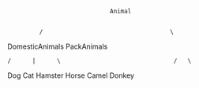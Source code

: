                                  Animal

           
             /                                    \

             
   DomesticAnimals                                   PackAnimals

   
    /      |      \                                /   \
  Dog    Cat    Hamster                         Horse  Camel  Donkey
